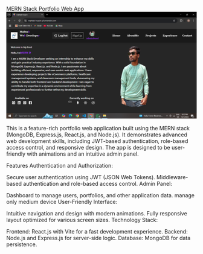 MERN Stack Portfolio Web App
![Project Preview](https://github.com/HusainMahtab/portfolioAssignment/blob/main/front_end/src/assets/portfolio-preview.png)

This is a feature-rich portfolio web application built using the MERN stack (MongoDB, Express.js, React.js, and Node.js). It demonstrates advanced web development skills, including JWT-based authentication, role-based access control, and responsive design. The app is designed to be user-friendly with animations and an intuitive admin panel.

Features
Authentication and Authorization:

Secure user authentication using JWT (JSON Web Tokens).
Middleware-based authentication and role-based access control.
Admin Panel:

Dashboard to manage users, portfolios, and other application data.
manage only medium device
User-Friendly Interface:

Intuitive navigation and design with modern animations.
Fully responsive layout optimized for various screen sizes.
Technology Stack:

Frontend: React.js with Vite for a fast development experience.
Backend: Node.js and Express.js for server-side logic.
Database: MongoDB for data persistence.
